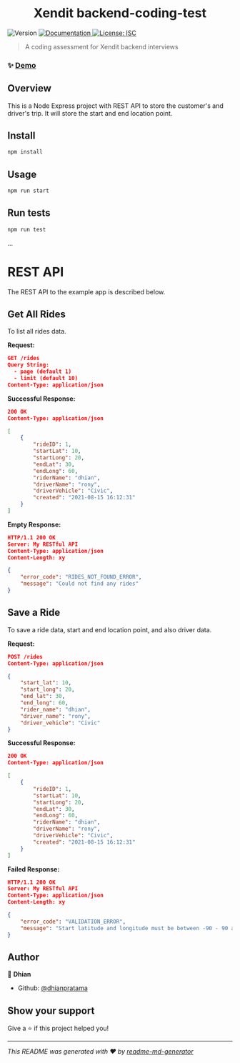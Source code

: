 <h1 align="center">Xendit backend-coding-test</h1>
<p>
  <img alt="Version" src="https://img.shields.io/badge/version-1.0.0-blue.svg?cacheSeconds=2592000" />
  <a href="https://sampledocs.com" target="_blank">
    <img alt="Documentation" src="https://img.shields.io/badge/documentation-yes-brightgreen.svg" />
  </a>
  <a href="#" target="_blank">
    <img alt="License: ISC" src="https://img.shields.io/badge/License-ISC-yellow.svg" />
  </a>
</p>

> A coding assessment for Xendit backend interviews

### ✨ [Demo](https://sample.com)

## Overview
This is a Node Express project with REST API to store the customer's and driver's trip. It will store the start and end location point.

## Install

```sh
npm install
```

## Usage

```sh
npm run start
```

## Run tests

```sh
npm run test
```
...

# REST API

The REST API to the example app is described below.

## Get All Rides
To list all rides data.

**Request:**
```json
GET /rides
Query String:
  - page (default 1)
  - limit (default 10)
Content-Type: application/json
```
**Successful Response:**
```json
200 OK
Content-Type: application/json

[
    {
        "rideID": 1,
        "startLat": 10,
        "startLong": 20,
        "endLat": 30,
        "endLong": 60,
        "riderName": "dhian",
        "driverName": "rony",
        "driverVehicle": "Civic",
        "created": "2021-08-15 16:12:31"
    }
]
```
**Empty Response:**
```json
HTTP/1.1 200 OK
Server: My RESTful API
Content-Type: application/json
Content-Length: xy

{
    "error_code": "RIDES_NOT_FOUND_ERROR",
    "message": "Could not find any rides"
}
``` 

## Save a Ride
To save a ride data, start and end location point, and also driver data.

**Request:**
```json
POST /rides
Content-Type: application/json

{
    "start_lat": 10,
    "start_long": 20,
    "end_lat": 30,
    "end_long": 60,
    "rider_name": "dhian",
    "driver_name": "rony",
    "driver_vehicle": "Civic"
}
```
**Successful Response:**
```json
200 OK
Content-Type: application/json

[
    {
        "rideID": 1,
        "startLat": 10,
        "startLong": 20,
        "endLat": 30,
        "endLong": 60,
        "riderName": "dhian",
        "driverName": "rony",
        "driverVehicle": "Civic",
        "created": "2021-08-15 16:12:31"
    }
]
```
**Failed Response:**
```json
HTTP/1.1 200 OK
Server: My RESTful API
Content-Type: application/json
Content-Length: xy

{
    "error_code": "VALIDATION_ERROR",
    "message": "Start latitude and longitude must be between -90 - 90 and -180 to 180 degrees respectively"
}
``` 

## Author

👤 **Dhian**

* Github: [@dhianpratama](https://github.com/dhianpratama)

## Show your support

Give a ⭐️ if this project helped you!

***
_This README was generated with ❤️ by [readme-md-generator](https://github.com/kefranabg/readme-md-generator)_